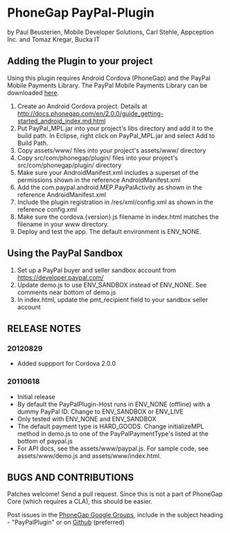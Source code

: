 # PhoneGap PayPal-Plugin #
by Paul Beusterien, Mobile Developer Solutions, Carl Stehle, Appception Inc. and Tomaz Kregar, Bucka IT


## Adding the Plugin to your project ##

Using this plugin requires Android Cordova (PhoneGap) and the PayPal Mobile Payments Library. The PayPal Mobile Payments Library can be downloaded [here](https://www.x.com/community/ppx/xspaces/mobile/mep).

1. Create an Android Cordova project. Details at http://docs.phonegap.com/en/2.0.0/guide_getting-started_android_index.md.html
2. Put PayPal_MPL.jar into your project's libs directory and add it to the build path. In Eclipse, right click on PayPal_MPL.jar and select Add to Build Path.
3. Copy assets/www/ files into your project's assets/www/ directory
4. Copy src/com/phonegap/plugin/ files into your project's src/com/phonegap/plugin/ directory
5. Make sure your AndroidManifest.xml includes a superset of the permissions shown in the reference AndroidManifest.xml
6. Add the com.paypal.android.MEP.PayPalActivity as shown in the reference AndroidManifest.xml
7. Include the plugin registration in /res/xml/config.xml as shown in the reference config.xml
8. Make sure the cordova.{version}.js filename in index.html matches the filename in your www directory.
9. Deploy and test the app. The default environment is ENV_NONE.

## Using the PayPal Sandbox ##

1. Set up a PayPal buyer and seller sandbox account from https://developer.paypal.com/
2. Update demo.js to use ENV_SANDBOX instead of ENV_NONE. See comments near bottom of demo.js
3. In index.html, update the pmt_recipient field to your sandbox seller account


## RELEASE NOTES ##

### 20120829 ###
* Added suppport for Cordova 2.0.0

### 20110618 ###
* Initial release
* By default the PayPalPlugin-Host runs in ENV_NONE (offline) with a dummy PayPal ID. Change to ENV_SANDBOX or ENV_LIVE
* Only tested with ENV_NONE and ENV_SANDBOX 
* The default payment type is HARD_GOODS. Change initializeMPL method in demo.js to one of the PayPalPaymentType's listed at the bottom of paypal.js
* For API docs, see the assets/www/paypal.js. For sample code, see assets/www/demo.js and assets/www/index.html.

## BUGS AND CONTRIBUTIONS ##

Patches welcome! Send a pull request. Since this is not a part of PhoneGap Core (which requires a CLA), this should be easier.

Post issues in the [PhoneGap Google Groups](http://groups.google.com/group/phonegap), include in the subject heading - "PayPalPlugin" or on [Github](http://github.com/phonegap/phonegap-plugins/issues)
(preferred)
